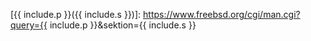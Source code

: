 [{{ include.p }}({{ include.s }})]: https://www.freebsd.org/cgi/man.cgi?query={{ include.p }}&sektion={{ include.s }}
